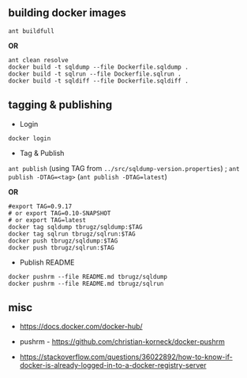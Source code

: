 
## building docker images


`ant buildfull`

**OR**

```shell
ant clean resolve
docker build -t sqldump --file Dockerfile.sqldump .
docker build -t sqlrun --file Dockerfile.sqlrun .
docker build -t sqldiff --file Dockerfile.sqldiff .
```


## tagging & publishing


* Login

`docker login`


* Tag & Publish


`ant publish` (using TAG from `../src/sqldump-version.properties`) ; `ant publish -DTAG=<tag>` (`ant publish -DTAG=latest`)

**OR**

```shell
#export TAG=0.9.17
# or export TAG=0.10-SNAPSHOT
# or export TAG=latest
docker tag sqldump tbrugz/sqldump:$TAG
docker tag sqlrun tbrugz/sqlrun:$TAG
docker push tbrugz/sqldump:$TAG
docker push tbrugz/sqlrun:$TAG
```

* Publish README

```shell
docker pushrm --file README.md tbrugz/sqldump
docker pushrm --file README.md tbrugz/sqlrun
```


## misc

- https://docs.docker.com/docker-hub/

- pushrm - https://github.com/christian-korneck/docker-pushrm

- https://stackoverflow.com/questions/36022892/how-to-know-if-docker-is-already-logged-in-to-a-docker-registry-server
